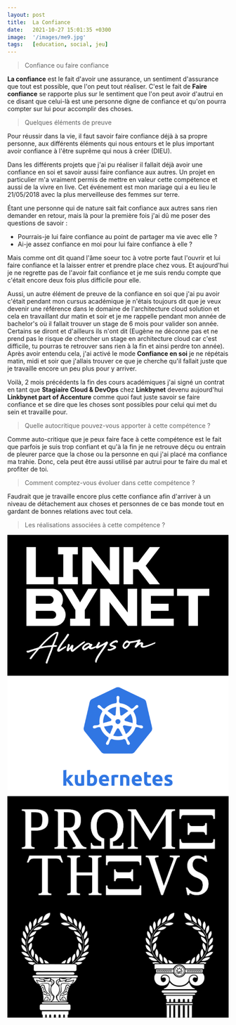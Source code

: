 ```yaml
---
layout: post
title:  La Confiance
date:   2021-10-27 15:01:35 +0300
image:  '/images/me9.jpg'
tags:   [education, social, jeu]
---
```


> Confiance ou faire confiance

**La confiance** est le fait d'avoir une assurance, un sentiment d'assurance que tout est possible, que l'on peut tout réaliser. C'est le fait de **Faire confiance** se rapporte plus sur le sentiment que l'on peut avoir d'autrui en ce disant que celui-là est une personne digne de confiance et qu'on pourra compter sur lui pour accomplir des choses.

> Quelques éléments de preuve

Pour réussir dans la vie, il faut savoir faire confiance déjà à sa propre personne, aux différents éléments qui nous entours et le plus important avoir confiance à l'être suprême qui nous à créer (DIEU). 

Dans les différents projets que j'ai pu réaliser il fallait déjà avoir une confiance en soi et savoir aussi faire confiance aux autres. Un projet en particulier m'a vraiment permis de mettre en valeur cette compétence et aussi de la vivre en live. Cet événement est mon mariage qui a eu lieu le 21/05/2018 avec la plus merveilleuse des femmes sur terre. 

Étant une personne qui de nature sait fait confiance aux autres sans rien demander en retour, mais là pour la première fois j'ai dû me poser des questions de savoir :

- Pourrais-je lui faire confiance au point de partager ma vie avec elle ?
- Ai-je assez confiance en moi pour lui faire confiance à elle ? 

Mais comme ont dit quand l'âme soeur toc à votre porte faut l'ouvrir et lui faire confiance et la laisser entrer et prendre place chez vous. Et aujourd'hui je ne regrette pas de l'avoir fait confiance et je me suis rendu compte que c'était encore deux fois plus difficile pour elle. 

Aussi, un autre élément de preuve de la confiance en soi que j'ai pu avoir c'était pendant mon cursus académique je n'étais toujours dit que je veux devenir une référence dans le domaine de l'architecture cloud solution et cela en travaillant dur matin et soir et je me rappelle pendant mon année de bachelor's où il fallait trouver un stage de 6 mois pour valider son année. Certains se diront et d'ailleurs ils n'ont dit (Eugène ne déconne pas et ne prend pas le risque de chercher un stage en architecture cloud car c'est difficile, tu pourras te retrouver sans rien à la fin et ainsi perdre ton année). Après avoir entendu cela, j'ai activé le mode **Confiance en soi** je ne répétais matin, midi et soir que j'allais trouver ce que je cherche qu'il fallait juste que je travaille encore un peu plus pour y arriver.

Voilà, 2 mois précédents la fin des cours académiques j'ai signé un contrat en tant que **Stagiaire Cloud & DevOps** chez **Linkbynet** devenu aujourd'hui **Linkbynet part of Accenture** comme quoi faut juste savoir se faire confiance et se dire que les choses sont possibles pour celui qui met du sein et travaille pour. 

> Quelle autocritique pouvez-vous apporter à cette compétence ? 

Comme auto-critique que je peux faire face à cette compétence est le fait que parfois je suis trop confiant et qu'à la fin je ne retrouve déçu ou entrain de pleurer parce que la chose ou la personne en qui j'ai placé ma confiance ma trahie. Donc, cela peut être aussi utilisé par autrui pour te faire du mal et profiter de toi. 

> Comment comptez-vous évoluer dans cette compétence ? 

Faudrait que je travaille encore plus cette confiance afin d'arriver à un niveau de détachement aux choses et personnes de ce bas monde tout en gardant de bonnes relations avec tout cela. 

> Les réalisations associées à cette compétence ?

<div class="gallery-box">
  <div class="gallery">
    <a href="https://eugenemazamda-cloud.com/projects/ccoe-lbn" target="_blank"><img src="/images/lbn.png" alt="Project"></a>
    <a href="https://eugenemazamda-cloud.com/projects/lbnpuzzle" target="_blank"><img src="/images/kubernetes.png" alt="Project"></a>
    <a href="https://eugenemazamda-cloud.com/projects/prometheus" target="_blank"><img src="/images/prometheus.png" alt="Project"></a>
  </div>
</div>